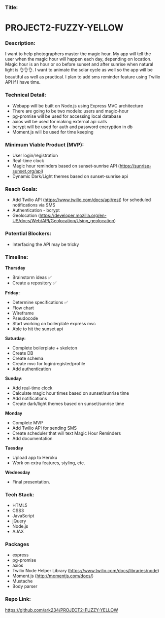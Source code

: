 ### Title:
# PROJECT2-FUZZY-YELLOW

### Description:
I want to help photographers master the magic hour. My app will tell the user when the magic hour will happen each day, depending on location. Magic hour is an hour or so before sunset and after sunrise when natural light is 👌👌👌. I want to animate the solar cycle as well so the app will be beautiful as well as practical. I plan to add sms reminder feature using Twilio API if I have time. 

### Technical Detail:
- Webapp will be built on Node.js using Express MVC architecture
- There are going to be two models: users and magic-hour
- pg-promise will be used for accessing local database
- axios will be used for making external api calls
- bcrypt will be used for auth and password encryption in db
- Moment.js will be used for time keeping

### Minimum Viable Product (MVP):
- User login/registration
- Real-time clock
- Magic hour reminders based on sunset-sunrise API (https://sunrise-sunset.org/api)
- Dynamic Dark/Light themes based on sunset-sunrise api 
### Reach Goals:
- Add Twilio API (https://www.twilio.com/docs/api/rest) for scheduled notifications via SMS
- Authentication - bcrypt
- Geolocation (https://developer.mozilla.org/en-US/docs/Web/API/Geolocation/Using_geolocation)
### Potential Blockers:
- Interfacing the API may be tricky
### Timeline:
**Thursday**
- Brainstorm ideas ✅
- Create a repository ✅

**Friday:**
- Determine specifications ✅
- Flow chart
- Wireframe
- Pseudocode
- Start working on boilerplate express mvc 
- Able to hit the sunset api

**Saturday:**
- Complete boilerplate + skeleton
- Create DB
- Create schema
- Create mvc for login/register/profile
- Add authentication

**Sunday:**
- Add real-time clock
- Calculate magic hour times based on sunset/sunrise time
- Add notifications
- Create dark/light themes based on sunset/sunrise time

**Monday**
- Complete MVP 
- Add Twilio API for sending SMS
- Create scheduler that will text Magic Hour Reminders
- Add documentation 

**Tuesday**
- Upload app to Heroku 
- Work on extra features, styling, etc. 

**Wednesday**
- Final presentation.
### Tech Stack:
- HTML5
- CSS3
- JavaScript
- jQuery
- Node.js
- AJAX
### Packages
- express
- pg-promise
- axios
- Twilio Node Helper Library (https://www.twilio.com/docs/libraries/node)
- Moment.js (http://momentjs.com/docs/)
- Mustache
- Body parser
### Repo Link:
https://github.com/ark234/PROJECT2-FUZZY-YELLOW
